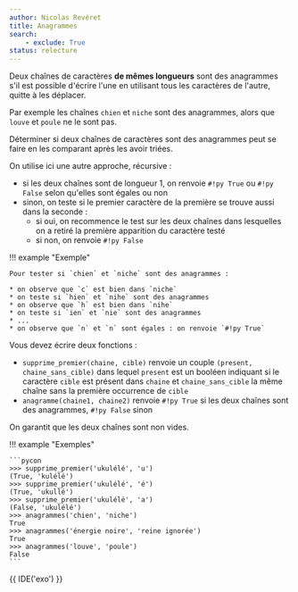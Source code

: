 ```yaml
---
author: Nicolas Revéret
title: Anagrammes
search:
    - exclude: True
status: relecture
---
```

Deux chaînes de caractères **de mêmes longueurs** sont des anagrammes s'il est possible d'écrire l'une en utilisant tous les caractères de l'autre, quitte à les déplacer.

Par exemple les chaînes `chien` et `niche` sont des anagrammes, alors que `louve` et `poule` ne le sont pas.

Déterminer si deux chaînes de caractères sont des anagrammes peut se faire en les comparant après les avoir triées.

On utilise ici une autre approche, récursive :

* si les deux chaînes sont de longueur 1, on renvoie `#!py True` ou `#!py False` selon qu'elles sont égales ou non
* sinon, on teste si le premier caractère de la première se trouve aussi dans la seconde :
    * si oui, on recommence le test sur les deux chaînes dans lesquelles on a retiré la première apparition du caractère testé
    * si non, on renvoie `#!py False`

!!! example "Exemple"

    Pour tester si `chien` et `niche` sont des anagrammes :

    * on observe que `c` est bien dans `niche`
    * on teste si `hien` et `nihe` sont des anagrammes
    * on observe que `h` est bien dans `nihe`
    * on teste si `ien` et `nie` sont des anagrammes
    * ...
    * on observe que `n` et `n` sont égales : on renvoie `#!py True`

Vous devez écrire deux fonctions :

* `supprime_premier(chaine, cible)` renvoie un couple `(present, chaine_sans_cible)` dans lequel `present` est un booléen indiquant si le caractère `cible` est présent dans `chaine` et `chaine_sans_cible` la même chaîne sans la première occurrence de `cible`
* `anagramme(chaine1, chaine2)` renvoie `#!py True` si les deux chaînes sont des anagrammes, `#!py False` sinon

On garantit que les deux chaînes sont non vides.

!!! example "Exemples"

    ```pycon
    >>> supprime_premier('ukulélé', 'u')
    (True, 'kulélé')
    >>> supprime_premier('ukulélé', 'é')
    (True, 'ukullé')
    >>> supprime_premier('ukulélé', 'a')
    (False, 'ukulélé')
    >>> anagrammes('chien', 'niche')
    True
    >>> anagrammes('énergie noire', 'reine ignorée')
    True
    >>> anagrammes('louve', 'poule')
    False
    ```

{{ IDE('exo') }}
